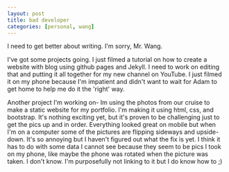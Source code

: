 ```yaml
---
layout: post
title: bad developer
categories: [personal, wang]
---
```


I need to get better about writing. I'm sorry, Mr. Wang. 

I've got some projects going. I just filmed a tutorial on how to create a website with blog using github pages and Jekyll. I need to work on editing that and putting it all together for my new channel on YouTube. I just filmed it on my phone because I'm impatient and didn't want to wait for Adam to get home to help me do it the 'right' way. 

Another project I'm working on- Im using the photos from our cruise to make a static website for my portfolio. I'm making it using html, css, and bootstrap. It's nothing exciting yet, but it's proven to be challenging just to get the pics up and in order. Everything looked great on mobile but when I'm on a computer some of the pictures are flipping sideways and upside-down. It's so annoying but I haven't figured out what the fix is yet. I think it has to do with some data I cannot see because they seem to be pics I took on my phone, like maybe the phone was rotated when the picture was taken. I don't know. I'm purposefully not linking to it but I do know how to ;)
